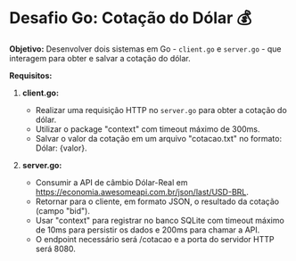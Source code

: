 # Desafio Go: Cotação do Dólar 💰

**Objetivo:**
Desenvolver dois sistemas em Go - `client.go` e `server.go` - que interagem para obter e salvar a cotação do dólar.

**Requisitos:**
1. **client.go:**
    - Realizar uma requisição HTTP no `server.go` para obter a cotação do dólar.
    - Utilizar o package "context" com timeout máximo de 300ms.
    - Salvar o valor da cotação em um arquivo "cotacao.txt" no formato: Dólar: {valor}.

2. **server.go:**
    - Consumir a API de câmbio Dólar-Real em https://economia.awesomeapi.com.br/json/last/USD-BRL.
    - Retornar para o cliente, em formato JSON, o resultado da cotação (campo "bid").
    - Usar "context" para registrar no banco SQLite com timeout máximo de 10ms para persistir os dados e 200ms para chamar a API.
    - O endpoint necessário será /cotacao e a porta do servidor HTTP será 8080.

